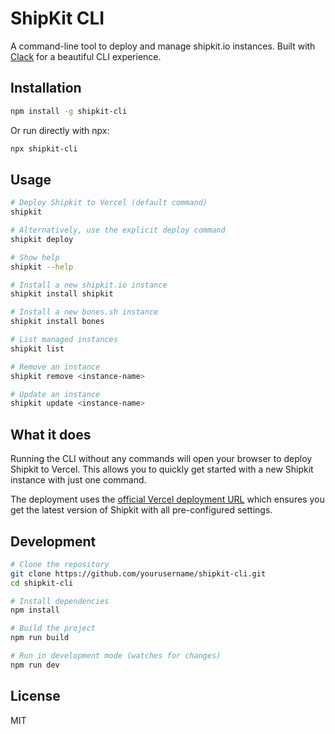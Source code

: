 # ShipKit CLI

A command-line tool to deploy and manage shipkit.io instances. Built with [Clack](https://www.clack.cc/) for a beautiful CLI experience.

## Installation

```bash
npm install -g shipkit-cli
```

Or run directly with npx:

```bash
npx shipkit-cli
```

## Usage

```bash
# Deploy Shipkit to Vercel (default command)
shipkit

# Alternatively, use the explicit deploy command
shipkit deploy

# Show help
shipkit --help

# Install a new shipkit.io instance
shipkit install shipkit

# Install a new bones.sh instance
shipkit install bones

# List managed instances
shipkit list

# Remove an instance
shipkit remove <instance-name>

# Update an instance
shipkit update <instance-name>
```

## What it does

Running the CLI without any commands will open your browser to deploy Shipkit to Vercel. This allows you to quickly get started with a new Shipkit instance with just one command.

The deployment uses the [official Vercel deployment URL](https://vercel.com/new/clone?repository-url=https%3A%2F%2Fgithub.com%2Fshipkit-io%2Fbones) which ensures you get the latest version of Shipkit with all pre-configured settings.

## Development

```bash
# Clone the repository
git clone https://github.com/yourusername/shipkit-cli.git
cd shipkit-cli

# Install dependencies
npm install

# Build the project
npm run build

# Run in development mode (watches for changes)
npm run dev
```

## License

MIT 
